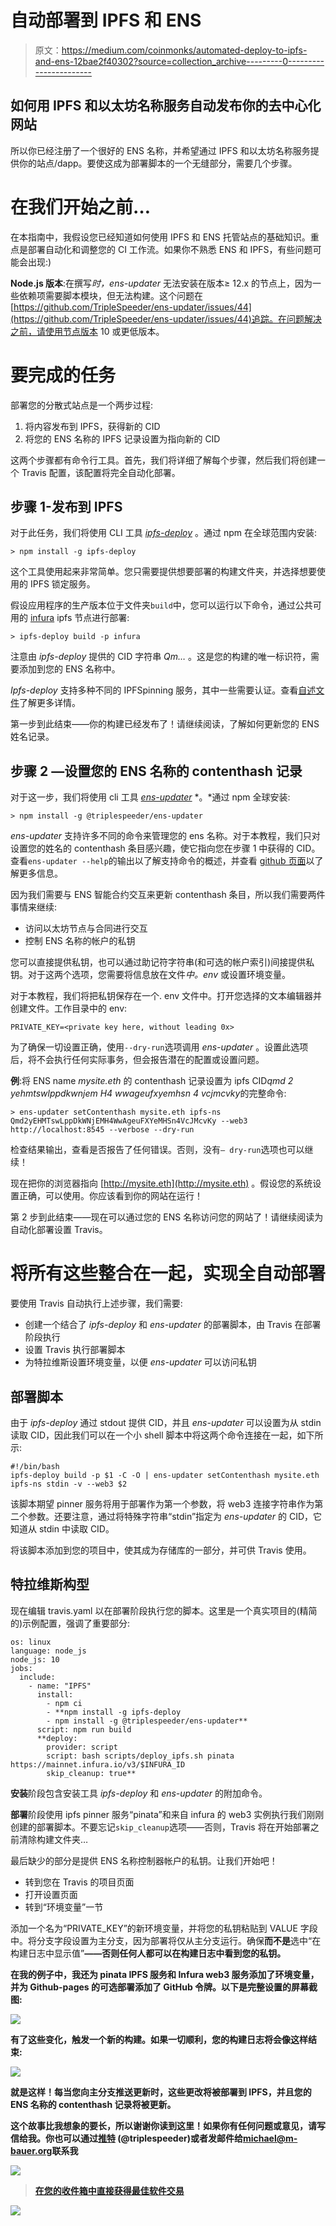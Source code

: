 # 自动部署到 IPFS 和 ENS

> 原文：<https://medium.com/coinmonks/automated-deploy-to-ipfs-and-ens-12bae2f40302?source=collection_archive---------0----------------------->

## 如何用 IPFS 和以太坊名称服务自动发布你的去中心化网站

所以你已经注册了一个很好的 ENS 名称，并希望通过 IPFS 和以太坊名称服务提供你的站点/dapp。要使这成为部署脚本的一个无缝部分，需要几个步骤。

# 在我们开始之前…

在本指南中，我假设您已经知道如何使用 IPFS 和 ENS 托管站点的基础知识。重点是部署自动化和调整您的 CI 工作流。如果你不熟悉 ENS 和 IPFS，有些问题可能会出现:)

**Node.js 版本**:在撰写*时，ens-updater* 无法安装在版本≥ 12.x 的节点上，因为一些依赖项需要脚本模块，但无法构建。这个问题在[https://github.com/TripleSpeeder/ens-updater/issues/44](https://github.com/TripleSpeeder/ens-updater/issues/44)追踪。在问题解决之前，请使用节点版本 10 或更低版本。

# 要完成的任务

部署您的分散式站点是一个两步过程:

1.  将内容发布到 IPFS，获得新的 CID
2.  将您的 ENS 名称的 IPFS 记录设置为指向新的 CID

这两个步骤都有命令行工具。首先，我们将详细了解每个步骤，然后我们将创建一个 Travis 配置，该配置将完全自动化部署。

## 步骤 1-发布到 IPFS

对于此任务，我们将使用 CLI 工具 [*ipfs-deploy*](https://github.com/ipfs-shipyard/ipfs-deploy) 。通过 npm 在全球范围内安装:

`> npm install -g ipfs-deploy`

这个工具使用起来非常简单。您只需要提供想要部署的构建文件夹，并选择想要使用的 IPFS 锁定服务。

假设应用程序的生产版本位于文件夹`build`中，您可以运行以下命令，通过公共可用的 [infura](https://infura.io/) ipfs 节点进行部署:

`> ipfs-deploy build -p infura`

注意由 *ipfs-deploy* 提供的 CID 字符串 *Qm…* 。这是您的构建的唯一标识符，需要添加到您的 ENS 名称中。

*Ipfs-deploy* 支持多种不同的 IPFSpinning 服务，其中一些需要认证。查看[自述文件](https://github.com/ipfs-shipyard/ipfs-deploy)了解更多详情。

第一步到此结束——你的构建已经发布了！请继续阅读，了解如何更新您的 ENS 姓名记录。

## 步骤 2 —设置您的 ENS 名称的 contenthash 记录

对于这一步，我们将使用 cli 工具 [*ens-updater*](https://github.com/TripleSpeeder/ens-updater) *。*通过 npm 全球安装:

`> npm install -g @triplespeeder/ens-updater`

*ens-updater* 支持许多不同的命令来管理您的 ens 名称。对于本教程，我们只对设置您的姓名的 contenthash 条目感兴趣，使它指向您在步骤 1 中获得的 CID。查看`ens-updater --help`的输出以了解支持命令的概述，并查看 [github 页面](https://github.com/TripleSpeeder/ens-updater)以了解更多信息。

因为我们需要与 ENS 智能合约交互来更新 contenthash 条目，所以我们需要两件事情来继续:

*   访问以太坊节点与合同进行交互
*   控制 ENS 名称的帐户的私钥

您可以直接提供私钥，也可以通过助记符字符串(和可选的帐户索引)间接提供私钥。对于这两个选项，您需要将信息放在文件*中。env* 或设置环境变量。

对于本教程，我们将把私钥保存在一个. env 文件中。打开您选择的文本编辑器并创建文件。工作目录中的 env:

```
PRIVATE_KEY=<private key here, without leading 0x>
```

为了确保一切设置正确，使用`--dry-run`选项调用 *ens-updater* 。设置此选项后，将不会执行任何实际事务，但会报告潜在的配置或设置问题。

**例**:将 ENS name *mysite.eth* 的 contenthash 记录设置为 ipfs CID*qmd 2 yehmtswlppdkwnjem H4 wwageufxyemhsn 4 vcjmcvky*的完整命令:

`> ens-updater setContenthash mysite.eth ipfs-ns Qmd2yEHMTswLppDkWNjEMH4WwAgeuFXYeMHSn4VcJMcvKy --web3 http://localhost:8545 --verbose --dry-run`

检查结果输出，查看是否报告了任何错误。否则，没有`— dry-run`选项也可以继续！

现在把你的浏览器指向 [http://mysite.eth](http://mysite.eth) 。假设您的系统设置正确，可以使用。你应该看到你的网站在运行！

第 2 步到此结束——现在可以通过您的 ENS 名称访问您的网站了！请继续阅读为自动化部署设置 Travis。

# 将所有这些整合在一起，实现全自动部署

要使用 Travis 自动执行上述步骤，我们需要:

*   创建一个结合了 *ipfs-deploy* 和 *ens-updater* 的部署脚本，由 Travis 在部署阶段执行
*   设置 Travis 执行部署脚本
*   为特拉维斯设置环境变量，以便 *ens-updater* 可以访问私钥

## 部署脚本

由于 *ipfs-deploy* 通过 stdout 提供 CID，并且 *ens-updater* 可以设置为从 stdin 读取 CID，因此我们可以在一个小 shell 脚本中将这两个命令连接在一起，如下所示:

```
#!/bin/bash
ipfs-deploy build -p $1 -C -O | ens-updater setContenthash mysite.eth ipfs-ns stdin -v --web3 $2
```

该脚本期望 pinner 服务将用于部署作为第一个参数，将 web3 连接字符串作为第二个参数。还要注意，通过将特殊字符串“stdin”指定为 *ens-updater* 的 CID，它知道从 stdin 中读取 CID。

将该脚本添加到您的项目中，使其成为存储库的一部分，并可供 Travis 使用。

## 特拉维斯构型

现在编辑 travis.yaml 以在部署阶段执行您的脚本。这里是一个真实项目的(精简的)示例配置，强调了重要部分:

```
os: linux
language: node_js
node_js: 10
jobs:
  include:
    - name: "IPFS"
      install:
        - npm ci
        - **npm install -g ipfs-deploy
        - npm install -g @triplespeeder/ens-updater**
      script: npm run build
      **deploy:
        provider: script
        script: bash scripts/deploy_ipfs.sh pinata https://mainnet.infura.io/v3/$INFURA_ID
        skip_cleanup: true**
```

**安装**阶段包含安装工具 *ipfs-deploy* 和 *ens-updater* 的附加命令。

**部署**阶段使用 ipfs pinner 服务“pinata”和来自 infura 的 web3 实例执行我们刚刚创建的部署脚本。不要忘记`skip_cleanup`选项——否则，Travis 将在开始部署之前清除构建文件夹…

最后缺少的部分是提供 ENS 名称控制器帐户的私钥。让我们开始吧！

*   转到您在 Travis 的项目页面
*   打开设置页面
*   转到“环境变量”一节

添加一个名为“PRIVATE_KEY”的新环境变量，并将您的私钥粘贴到 VALUE 字段中。将分支字段设置为主分支，因为部署将仅从主分支运行。确保**而不是**选中“在构建日志中显示值”**——否则任何人都可以在构建日志中看到您的私钥。**

**在我的例子中，我还为 pinata IPFS 服务和 Infura web3 服务添加了环境变量，并为 Github-pages 的可选部署添加了 GitHub 令牌。以下是完整设置的屏幕截图:**

**![](img/747618abf17866b42570c6856cb9bd76.png)**

**有了这些变化，触发一个新的构建。如果一切顺利，您的构建日志将会像这样结束:**

**![](img/9d468a99c32c931eab1c6d5dc5b1eac4.png)**

****就是这样！每当您向主分支推送更新时，这些更改将被部署到 IPFS，并且您的 ENS 名称的 contenthash 记录将被更新。****

**这个故事比我想象的要长，所以谢谢你读到这里！如果你有任何问题或意见，请写信给我。你也可以通过[推特](https://twitter.com/TripleSpeeder) (@triplespeeder)或者发邮件给[michael@m-bauer.org](mailto:michael@m-bauer.org)联系我**

**[![](img/a06b758bdcc47dca7c2504f298674d87.png)](https://coincodecap.com)**

> **[在您的收件箱中直接获得最佳软件交易](https://coincodecap.com/?utm_source=coinmonks)**

**[![](img/7c0b3dfdcbfea594cc0ae7d4f9bf6fcb.png)](https://coincodecap.com/?utm_source=coinmonks)**